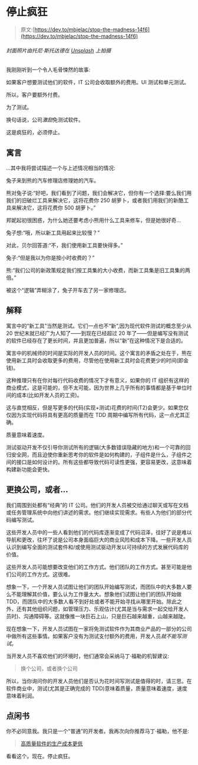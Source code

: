 # 停止疯狂

> 原文:[https://dev.to/mbjelac/stop-the-madness-14f6](https://dev.to/mbjelac/stop-the-madness-14f6)

###### [](#cover-photo-by-tony-stoddard-on-unsplash)封面照片由*托尼·斯托达德*在 [Unsplash](https://unsplash.com/@kereru?utm_source=unsplash&utm_medium=referral&utm_content=creditCopyText) 上拍摄

我刚刚听到一个令人毛骨悚然的故事:

如果客户想要测试他们的软件，IT 公司会收取额外的费用。UI 测试和单元测试。

所以，客户要额外付费。

为了测试。

换句话说，公司*激励*免测试软件。

这是疯狂的，必须停止。

## [](#a-fable)寓言

...其中我将尝试描述一个与上述情况相当的情况:

兔子来到熊的汽车修理店修理她的汽车。

熊对兔子说:“好吧，我们看到了问题，我们会解决它，但你有一个选择:要么我们用我们的旧破烂工具来解决它，这将花费你 250 胡萝卜，或者我们用我们的新酷工具来解决它，这将花费你 500 胡萝卜。”

邦妮起初很困惑，为什么她还要考虑小熊用什么工具来修车，但是她很好奇...

兔子想:“哦，所以新工具用起来比较慢？”

对此，贝尔回答道:“不，我们使用新工具要快得多。”

兔子:“但是我以为你是按小时收费的？”

熊:“我们公司的新政策规定我们按工具集的大小收费，而新工具集是旧工具集的两倍。”

被这个“逻辑”弄糊涂了，兔子开车去了另一家修理店。

## [](#explanation)解释

寓言中的“新工具”当然是测试。它们一点也不“新”,因为现代软件测试的概念至少从 20 世纪末就已经广为人知了——到现在已经超过 20 年了——但是编写没有测试的软件已经存在了更长时间，并且更加普遍，所以“新”在这种情况下是合适的。

寓言中的机械师的时间是实际的开发人员的时间。这个寓言的矛盾之处在于，熊在使用新工具时会收取更多的费用，尽管他在使用新工具时会花费更少的时间(即金钱)。

这种推理只有在你对每行代码收费的情况下才有意义，如果你的 IT 组织有这样的商业模式，这是可能的，但不太可能，因为世界上几乎所有的事情都是基于单位时间的成本(比如开发人员的工资)。

这与直觉相反，但是写更多的代码(实现+测试)花费的时间(T2)会更少。如果您仅仅因为实现代码将具有更高的质量而在 TDD 周期中编写所有代码，这一点尤其正确。

质量意味着速度。

测试驱动开发不仅引导你测试所有的逻辑(大多数错误隐藏的地方)和一个可靠的回归安全网，而且迫使你重新思考你的软件是如何构建的，子组件是什么，子组件之间的接口是如何设计的。所有这些都导致代码可读性更强，更容易更改，这意味着构建新功能会更快。

## [](#change-your-company-or)更换公司，或者...

我们周围到处都有“经典”的 IT 公司。他们的开发人员被交给通过聊天或写在文档或任务管理系统中向他们讲述的需求。他们继续实现需求。有些人为他们的部分代码编写测试。

这些开发人员中的一些人看到他们的代码库逐渐变成了代码沼泽，往好了说是难以导航和更改，往坏了说是公司本身面临巨大的商业风险和成本下降。一些开发人员认识到编写全面的测试套件和/或使用测试驱动开发以可持续的方式发展代码库的价值。

这些开发人员可能想要改变他们的工作方式。他们团队的工作方式。甚至可能是他们公司的工作方式。这很难。

想象一下，一个开发人员试图让他们的团队开始编写测试，而团队中的大多数人要么不能理解其价值，要么认为工作量太大。想象他们试图让他们的团队开始做 TDD，而团队中的大多数人看不到好处或者不能开始寻找从哪里开始。除此之外，还有其他组织问题，如管理压力、乐观估计(尤其是当与需求一起交给开发人员时)、沟通障碍等。这就像推一块巨石上山，只是巨石越来越重，山越来越陡。

现在想象一下，开发人员试图在一家将免测试软件作为其商业产品的一部分的公司中做所有这些事情。如果客户没有为测试支付额外的费用，开发人员*就不能写测试*。

当开发人员不喜欢他们的环境时，他们通常会采纳马丁·福勒的机智建议:

> 换个公司，或者换个公司

所以，当你询问你的开发人员他们是否认为花时间写测试是值得的时，请三思。在软件商业中，测试(尤其是正确完成的 TDD)意味着质量，质量意味着速度，速度意味着利润。

## [](#some-light-reading)点闲书

你不必同意我。我只是一个“普通”的开发者。我再次向你推荐马丁·福勒，他不是:

> [高质量软件的生产成本更低](https://martinfowler.com/articles/is-quality-worth-cost.html)

看看这个。现在。停止疯狂。